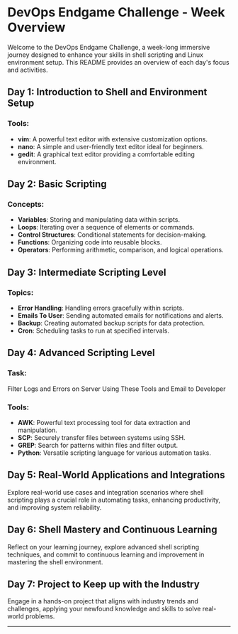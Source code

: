 
# DevOps Endgame Challenge - Week Overview

Welcome to the DevOps Endgame Challenge, a week-long immersive journey designed to enhance your skills in shell scripting and Linux environment setup. This README provides an overview of each day's focus and activities.

## Day 1: Introduction to Shell and Environment Setup

### Tools:
- **vim**: A powerful text editor with extensive customization options.
- **nano**: A simple and user-friendly text editor ideal for beginners.
- **gedit**: A graphical text editor providing a comfortable editing environment.

## Day 2: Basic Scripting

### Concepts:
- **Variables**: Storing and manipulating data within scripts.
- **Loops**: Iterating over a sequence of elements or commands.
- **Control Structures**: Conditional statements for decision-making.
- **Functions**: Organizing code into reusable blocks.
- **Operators**: Performing arithmetic, comparison, and logical operations.

## Day 3: Intermediate Scripting Level

### Topics:
- **Error Handling**: Handling errors gracefully within scripts.
- **Emails To User**: Sending automated emails for notifications and alerts.
- **Backup**: Creating automated backup scripts for data protection.
- **Cron**: Scheduling tasks to run at specified intervals.

## Day 4: Advanced Scripting Level

### Task:
Filter Logs and Errors on Server Using These Tools and Email to Developer

### Tools:
- **AWK**: Powerful text processing tool for data extraction and manipulation.
- **SCP**: Securely transfer files between systems using SSH.
- **GREP**: Search for patterns within files and filter output.
- **Python**: Versatile scripting language for various automation tasks.

## Day 5: Real-World Applications and Integrations

Explore real-world use cases and integration scenarios where shell scripting plays a crucial role in automating tasks, enhancing productivity, and improving system reliability.

## Day 6: Shell Mastery and Continuous Learning

Reflect on your learning journey, explore advanced shell scripting techniques, and commit to continuous learning and improvement in mastering the shell environment.

## Day 7: Project to Keep up with the Industry

Engage in a hands-on project that aligns with industry trends and challenges, applying your newfound knowledge and skills to solve real-world problems.

---
